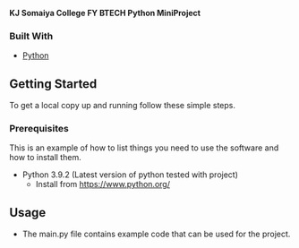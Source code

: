 **KJ Somaiya College FY BTECH Python MiniProject**


### Built With
* [Python](https://www.python.org/)
<!-- GETTING STARTED -->
## Getting Started
To get a local copy up and running follow these simple steps.
### Prerequisites
This is an example of how to list things you need to use the software and how to install them.
* Python 3.9.2 (Latest version of python tested with project)
  * Install from <a>https://www.python.org/<a>

<!-- USAGE EXAMPLES -->
## Usage
- The main.py file contains example code that can be used for the project. 
